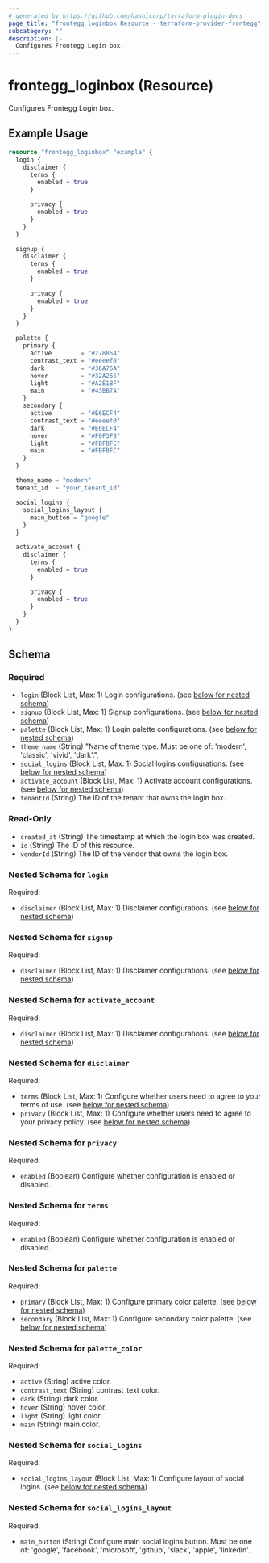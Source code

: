 ```yaml
---
# generated by https://github.com/hashicorp/terraform-plugin-docs
page_title: "frontegg_loginbox Resource - terraform-provider-frontegg"
subcategory: ""
description: |-
  Configures Frontegg Login box.
---
```


# frontegg_loginbox (Resource)

Configures Frontegg Login box.

## Example Usage

```terraform
resource "frontegg_loginbox" "example" {
  login {
    disclaimer {
      terms {
        enabled = true
      }

      privacy {
        enabled = true
      }
    }
  }

  signup {
    disclaimer {
      terms {
        enabled = true
      }

      privacy {
        enabled = true
      }
    }
  }

  palette {
    primary {
      active        = "#278854"
      contrast_text = "#eeeef0"
      dark          = "#36A76A"
      hover         = "#32A265"
      light         = "#A2E1BF"
      main          = "#43BB7A"
    }
    secondary {
      active        = "#E6ECF4"
      contrast_text = "#eeeef0"
      dark          = "#E6ECF4"
      hover         = "#F0F3F8"
      light         = "#FBFBFC"
      main          = "#FBFBFC"
    }
  }

  theme_name = "modern"
  tenant_id  = "your_tenant_id"

  social_logins {
    social_logins_layout {
      main_button = "google"
    }
  }

  activate_account {
    disclaimer {
      terms {
        enabled = true
      }

      privacy {
        enabled = true
      }
    }
  }
}
```

<!-- schema generated by tfplugindocs -->

## Schema

### Required

- `login` (Block List, Max: 1) Login configurations. (see [below for nested schema](#nestedblock--login))
- `signup` (Block List, Max: 1) Signup configurations. (see [below for nested schema](#nestedblock--signup))
- `palette` (Block List, Max: 1) Login palette configurations. (see [below for nested schema](#nestedblock--palette))
- `theme_name` (String) "Name of theme type. Must be one of: 'modern', 'classic', 'vivid', 'dark'.",
- `social_logins` (Block List, Max: 1) Social logins configurations.
  (see [below for nested schema](#nestedblock--social_logins))
- `activate_account` (Block List, Max: 1) Activate account configurations. (see [below for nested schema](#nestedblock--activate_account))
- `tenantId` (String) The ID of the tenant that owns the login box.

### Read-Only

- `created_at` (String) The timestamp at which the login box was created.
- `id` (String) The ID of this resource.
- `vendorId` (String) The ID of the vendor that owns the login box.

<a id="nestedblock--login"></a>

### Nested Schema for `login`

Required:

- `disclaimer` (Block List, Max: 1) Disclaimer configurations. (see [below for nested schema](#nestedblock--disclaimer))

<a id="nestedblock--signup"></a>

### Nested Schema for `signup`

Required:

- `disclaimer` (Block List, Max: 1) Disclaimer configurations. (see [below for nested schema](#nestedblock--disclaimer))

<a id="nestedblock--activate_account"></a>

### Nested Schema for `activate_account`

Required:

- `disclaimer` (Block List, Max: 1) Disclaimer configurations. (see [below for nested schema](#nestedblock--disclaimer))

<a id="nestedblock--disclaimer"></a>

### Nested Schema for `disclaimer`

Required:

- `terms` (Block List, Max: 1) Configure whether users need to agree to your terms of use. (see [below for nested schema](#nestedblock--terms))
- `privacy` (Block List, Max: 1) Configure whether users need to agree to your privacy policy. (see [below for nested schema](#nestedblock--privacy))

<a id="nestedblock--privacy"></a>

### Nested Schema for `privacy`

Required:

- `enabled` (Boolean) Configure whether configuration is enabled or disabled.

<a id="nestedblock--terms"></a>

### Nested Schema for `terms`

Required:

- `enabled` (Boolean) Configure whether configuration is enabled or disabled.

<a id="nestedblock--palette"></a>

### Nested Schema for `palette`

Required:

- `primary` (Block List, Max: 1) Configure primary color palette. (see [below for nested schema](#nestedblock--palette_color))
- `secondary` (Block List, Max: 1) Configure secondary color palette. (see [below for nested schema](#nestedblock--palette_color))

<a id="nestedblock--palette_color"></a>

### Nested Schema for `palette_color`

Required:

- `active` (String) active color.
- `contrast_text` (String) contrast_text color.
- `dark` (String) dark color.
- `hover` (String) hover color.
- `light` (String) light color.
- `main` (String) main color.

<a id="nestedblock--social_logins"></a>

### Nested Schema for `social_logins`

Required:

- `social_logins_layout` (Block List, Max: 1) Configure layout of social logins. (see [below for nested schema](#nestedblock--social_logins_layout))

<a id="nestedblock--social_logins_layout"></a>

### Nested Schema for `social_logins_layout`

Required:

- `main_button` (String) Configure main social logins button. Must be one of: 'google', 'facebook', 'microsoft', 'github', 'slack', 'apple', 'linkedin'.

